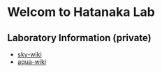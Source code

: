 # Welcom to Hatanaka Lab

## Laboratory Information (private)
- [sky-wiki](https://github.com/htnk-lab/sky-wiki)
- [aqua-wiki](https://github.com/htnk-lab/aqua-wiki)
